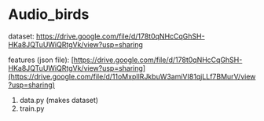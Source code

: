 # Audio_birds

dataset: https://drive.google.com/file/d/178t0qNHcCqGhSH-HKa8JQTuUWiQRtgVk/view?usp=sharing

features (json file): [https://drive.google.com/file/d/178t0qNHcCqGhSH-HKa8JQTuUWiQRtgVk/view?usp=sharing](https://drive.google.com/file/d/11oMxpIlRJkbuW3amiVI81qjLLf7BMurV/view?usp=sharing)

1. data.py (makes dataset)
2. train.py 
